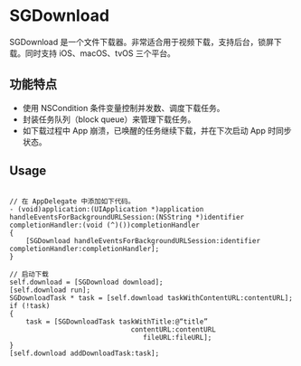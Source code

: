 # SGDownload

SGDownload 是一个文件下载器。非常适合用于视频下载，支持后台，锁屏下载。同时支持 iOS、macOS、tvOS 三个平台。

## 功能特点

- 使用 NSCondition 条件变量控制并发数、调度下载任务。
- 封装任务队列（block queue）来管理下载任务。
- 如下载过程中 App 崩溃，已唤醒的任务继续下载，并在下次启动 App 时同步状态。

## Usage

```obj-c

// 在 AppDelegate 中添加如下代码。
- (void)application:(UIApplication *)application handleEventsForBackgroundURLSession:(NSString *)identifier completionHandler:(void (^)())completionHandler
{
    [SGDownload handleEventsForBackgroundURLSession:identifier completionHandler:completionHandler];
}

// 启动下载
self.download = [SGDownload download];
[self.download run];
SGDownloadTask * task = [self.download taskWithContentURL:contentURL];
if (!task)
{
    task = [SGDownloadTask taskWithTitle:@“title”
                              contentURL:contentURL
                                 fileURL:fileURL];
}
[self.download addDownloadTask:task];

```

